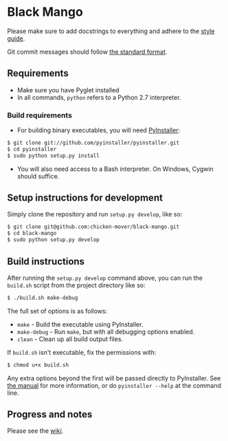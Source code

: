 # Black Mango

Please make sure to add docstrings to everything and adhere to the
[style guide](https://github.com/chicken-mover/black-mango/wiki/Style-guide).

Git commit messages should follow 
[the standard format](http://tbaggery.com/2008/04/19/a-note-about-git-commit-messages.html).

## Requirements

* Make sure you have Pyglet installed
* In all commands, `python` refers to a Python 2.7 interpreter.

### Build requirements

* For building binary executables, you will need
  [PyInstaller](http://www.pyinstaller.org/):

```bash
$ git clone git://github.com/pyinstaller/pyinstaller.git
$ cd pyinstaller
$ sudo python setup.py install
```

* You will also need access to a Bash interpreter. On Windows, Cygwin should
  suffice.

## Setup instructions for development

Simply clone the repository and run `setup.py develop`, like so:

```bash
$ git clone git@github.com:chicken-mover/black-mango.git
$ cd black-mango
$ sudo python setup.py develop
```

## Build instructions

After running the `setup.py develop` command above, you can run the `build.sh`
script from the project directory like so:
```bash
$ ./build.sh make-debug
```

The full set of options is as follows:
* `make` - Build the executable using PyInstaller.
* `make-debug` - Run `make`, but with all debugging options enabled.
* `clean` - Clean up all build output files.

If `build.sh` isn't executable, fix the permissions with:
```bash
$ chmod u+x build.sh
```

Any extra options beyond the first will be passed directly to PyInstaller. See
[the manual](http://www.pyinstaller.org/export/d3398dd79b68901ae1edd761f3fe0f4ff19cfb1a/project/doc/Manual.html)
for more information, or do `pyinstaller --help` at the command line.

## Progress and notes

Please see the [wiki](https://github.com/chicken-mover/black-mango/wiki).
